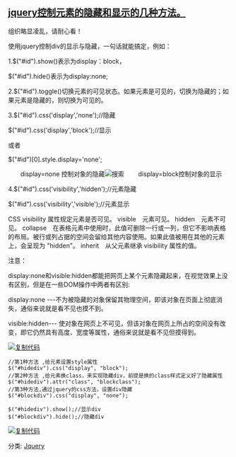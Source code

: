 ## [jquery控制元素的隐藏和显示的几种方法。](https://www.cnblogs.com/sdd53home/p/5250832.html)

组织略显凌乱，请耐心看！

 

使用jquery控制div的显示与隐藏，一句话就能搞定，例如：

1.$("#id").show()表示为display：block，

   $("#id").hide()表示为display:none;

2.$("#id").toggle()切换元素的可见状态。如果元素是可见的，切换为隐藏的；如果元素是隐藏的，则切换为可见的。

3.$("#id").css('display','none');//隐藏

   $("#id").css('display','block');//显示

   或者

   $("#id")[0].style.display='none';

　　display=none 控制对象的隐藏![搜索](http://img.baidu.com/img/iknow/qb/select-search.png)
　　display=block控制对象的显示

4.$("#id").css('visibility','hidden');//元素隐藏

   $("#id").css('visibility','visible');//元素显示

CSS visibility 属性规定元素是否可见。
visible　元素可见。 
hidden　元素不可见。 
collapse　在表格元素中使用时，此值可删除一行或一列，但它不影响表格的布局。被行或列占据的空间会留给其他内容使用。如果此值被用在其他的元素上，会呈现为 "hidden"。 
inherit　从父元素继承 visibility 属性的值。

注意：

display:none和visible:hidden都能把网页上某个元素隐藏起来，在视觉效果上没有区别，但是在一些DOM操作中两者有区别:

display:none ---不为被隐藏的对象保留其物理空间，即该对象在页面上彻底消失，通俗来说就是看不见也摸不到。

visible:hidden--- 使对象在网页上不可见，但该对象在网页上所占的空间没有改变，即它仍然具有高度、宽度等属性，通俗来说就是看不见但摸得到。

[![复制代码](https://common.cnblogs.com/images/copycode.gif)](javascript:void(0);)

```
//第1种方法 ,给元素设置style属性  
$("#hidediv").css("display", "block");  
//第2种方法 ,给元素换class，来实现隐藏div，前提是换的class样式定义好了隐藏属性  
$("#hidediv").attr("class", "blockclass");  
//第3种方法,通过jquery的css方法，设置div隐藏  
$("#blockdiv").css("display", "none");  
  
$("#hidediv").show();//显示div    
$("#blockdiv").hide();//隐藏div 
```

[![复制代码](https://common.cnblogs.com/images/copycode.gif)](javascript:void(0);)

 



分类: [Jquery](https://www.cnblogs.com/sdd53home/category/795970.html)